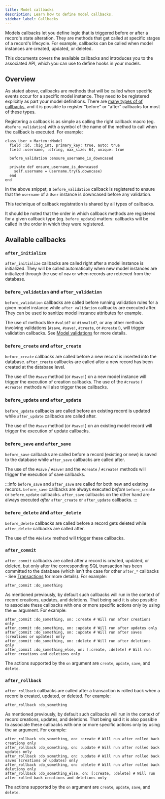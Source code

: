 ```yaml
---
title: Model callbacks
description: Learn how to define model callbacks.
sidebar_label: Callbacks
---
```


Models callbacks let you define logic that is triggered before or after a record's state alteration. They are methods that get called at specific stages of a record's lifecycle. For example, callbacks can be called when model instances are created, updated, or deleted.

This documents covers the available callbacks and introduces you to the associated API, which you can use to define hooks in your models.

## Overview

As stated above, callbacks are methods that will be called when specific events occur for a specific model instance. They need to be registered explicitly as part your model definitions. There are [many types of of callbacks](#available-callbacks), and it is possible to register "before" or "after" callbacks for most of these types.

Registering a callback is as simple as calling the right callback macro (eg. `#before_validation`) with a symbol of the name of the method to call when the callback is executed. For example:

```crystal
class User < Marten::Model
  field :id, :big_int, primary_key: true, auto: true
  field :username, :string, max_size: 64, unique: true

  before_validation :ensure_username_is_downcased

  private def ensure_username_is_downcased
    self.username = username.try(&.downcase)
  end
end
```

In the above snippet, a `before_validation` callback is registered to ensure that the `username` of a `User` instance is downcased before any validation.

This technique of callback registration is shared by all types of callbacks.

It should be noted that the order in which callback methods are registered for a given callback type (eg. `before_update`) matters: callbacks will be called in the order in which they were registered.

## Available callbacks

### `after_initialize`

`after_initialize` callbacks are called right after a model instance is initialized. They will be called automatically when new model instances are initialized through the use of `new` or when records are retrieved from the database.

### `before_validation` and `after_validation`

`before_validation` callbacks are called before running validation rules for a given model instance while `after_validation` callbacks are executed after. They can be used to sanitize model instance attributes for example.

The use of methods like `#valid?` or `#invalid?`, or any other methods involving validations (`#save`, `#save!`, `#create`, or `#create!`), will trigger validation callbacks. See [Model validations](./validations) for more details.

### `before_create` and `after_create`

`before_create` callbacks are called before a new record is inserted into the database. `after_create` callbacks are called after a new record has been created at the database level.

The use of the `#save` method (or `#save!`) on a new model instance will trigger the execution of creation callbacks. The use of the `#create` / `#create!` methods will also trigger these callbacks.

### `before_update` and `after_update`

`before_update` callbacks are called before an existing record is updated while `after_update` callbacks are called after.

The use of the `#save` method (or `#save!`) on an existing model record will trigger the execution of update callbacks.

### `before_save` and `after_save`

`before_save` callbacks are called before a record (existing or new) is saved to the database while `after_save` callbacks are called after.

The use of the `#save` / `#save!` and the `#create` / `#create!` methods will trigger the execution of save callbacks.

:::info
`before_save` and `after_save` are called for both new and existing records. `before_save` callbacks are always executed _before_ `before_create` or `before_update` callbacks. `after_save` callbacks on the other hand are always executed _after_ `after_create` or `after_update` callbacks.
:::

### `before_delete` and `after_delete`

`before_delete` callbacks are called before a record gets deleted while `after_delete` callbacks are called after.

The use of the `#delete` method will trigger these callbacks.

### `after_commit`

`after_commit` callbacks are called after a record is created, updated, or deleted, but only after the corresponding SQL transaction has been committed to the database (which isn't the case for other `after_*` callbacks - See [Transactions](./transactions) for more details). For example:

```crystal
after_commit :do_something
```

As mentioned previously, by default such callbacks will run in the context of record creations, updates, and deletions. That being said it is also possible to associate these callbacks with one or more specific actions only by using the `on` argument. For example:

```crystal
after_commit :do_something, on: :create # Will run after creations only
after_commit :do_something, on: :update # Will run after updates only
after_commit :do_something, on: :update # Will run after saves (creations or updates) only
after_commit :do_something, on: :delete # Will run after deletions only
after_commit :do_something_else, on: [:create, :delete] # Will run after creations and deletions only
```

The actions supported by the `on` argument are `create`, `update`, `save`, and `delete`.

### `after_rollback`

`after_rollback` callbacks are called after a transaction is rolled back when a record is created, updated, or deleted. For example:

```crystal
after_rollback :do_something
```

As mentioned previously, by default such callbacks will run in the context of record creations, updates, and deletions. That being said it is also possible to associate these callbacks with one or more specific actions only by using the `on` argument. For example:

```crystal
after_rollback :do_something, on: :create # Will run after rolled back creations only
after_rollback :do_something, on: :update # Will run after rolled back updates only
after_rollback :do_something, on: :update # Will run after rolled back saves (creations or updates) only
after_rollback :do_something, on: :delete # Will run after rolled back deletions only
after_rollback :do_something_else, on: [:create, :delete] # Will run after rolled back creations and deletions only
```

The actions supported by the `on` argument are `create`, `update`, `save`, and `delete`.
